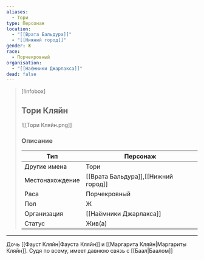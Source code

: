 ```yaml
---
aliases:
  - Тори
type: Персонаж
location:
  - "[[Врата Бальдура]]"
  - "[[Нижний город]]"
gender: Ж
race:
  - Порчекровный
organisation:
  - "[[Наёмники Джарлакса]]"
dead: false
---
```


> [!infobox]
> 
> ## Тори Кляйн
> 
> ![[Тори Кляйн.png]]
> 
> ### Описание
> 
> | Тип | Персонаж |
> | --- | --- |
> | Другие имена| Тори |
> | Местонахождение | [[Врата Бальдура]],[[Нижний город]] |
> | Раса | Порчекровный |
> | Пол | Ж |
> | Организация | [[Наёмники Джарлакса]] |
> | Статус | Жив(а) |
---
Дочь [[Фауст Кляйн|Фауста Кляйн]] и [[Маргарита Кляйн|Маргариты Кляйн]]. Судя по всему, имеет давнюю связь с [[Баал|Баалом]]
